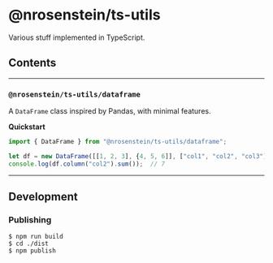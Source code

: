 # @nrosenstein/ts-utils

Various stuff implemented in TypeScript.

## Contents

---

### `@nrosenstein/ts-utils/dataframe`

A `DataFrame` class inspired by Pandas, with minimal features.

__Quickstart__

```ts
import { DataFrame } from "@nrosenstein/ts-utils/dataframe";

let df = new DataFrame([[1, 2, 3], {4, 5, 6]], ["col1", "col2", "col3"]);
console.log(df.column("col2").sum());  // 7
```

---

## Development

### Publishing

    $ npm run build
    $ cd ./dist
    $ npm publish
